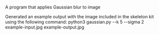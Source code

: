 A program that applies Gaussian blur to image

Generated an example output with the image included in the skeleton kit using the following command:
python3 gaussian.py --k 5 --sigma 2 example-input.jpg example-output.jpg 
